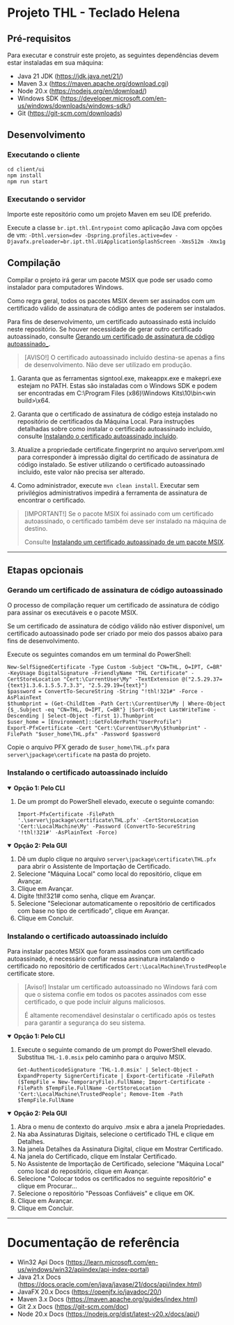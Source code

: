 # Projeto THL - Teclado Helena

## Pré-requisitos
Para executar e construir este projeto, as seguintes dependências devem estar instaladas em sua máquina:
* Java 21 JDK (https://jdk.java.net/21/)
* Maven 3.x (https://maven.apache.org/download.cgi)
* Node 20.x (https://nodejs.org/en/download/)
* Windows SDK (https://developer.microsoft.com/en-us/windows/downloads/windows-sdk/)
* Git (https://git-scm.com/downloads)

## Desenvolvimento
### Executando o cliente
```
cd client/ui
npm install
npm run start
```

### Executando o servidor
Importe este repositório como um projeto Maven em seu IDE preferido.

Execute a classe ```br.ipt.thl.Entrypoint``` como aplicação Java com opções de vm:
```-Dthl.version=dev -Dspring.profiles.active=dev -Djavafx.preloader=br.ipt.thl.UiApplicationSplashScreen -Xms512m -Xmx1g```

## Compilação
Compilar o projeto irá gerar um pacote MSIX que pode ser usado como instalador para computadores Windows.

Como regra geral, todos os pacotes MSIX devem ser assinados com um certificado válido de assinatura de código antes de poderem ser instalados.

Para fins de desenvolvimento, um certificado autoassinado está incluído neste repositório.
Se houver necessidade de gerar outro certificado autoassinado, consulte [Gerando um certificado de assinatura de código autoassinado_](#Gerando-um-certificado-de-assinatura-de-código-autoassinado).

> [AVISO!]
> O certificado autoassinado incluído destina-se apenas a fins de desenvolvimento. Não deve ser utilizado em produção.

1. Garanta que as ferramentas signtool.exe, makeappx.exe e makepri.exe estejam no PATH.
Estas são instaladas com o Windows SDK e podem ser encontradas em C:\Program Files (x86)\Windows Kits\10\bin\<win build>\x64.

2. Garanta que o certificado de assinatura de código esteja instalado no repositório de certificados da Máquina Local.
Para instruções detalhadas sobre como instalar o certificado autoassinado incluído, consulte [Instalando o certificado autoassinado incluído](#Instalando-o-certificado-autoassinado-incluído). 

3. Atualize a propriedade certificate.fingerprint no arquivo server\pom.xml para corresponder à impressão digital do certificado de assinatura de código instalado.
Se estiver utilizando o certificado autoassinado incluído, este valor não precisa ser alterado.

4. Como administrador, execute ```mvn clean install```. Executar sem privilégios administrativos impedirá a ferramenta de assinatura de encontrar o certificado.

> [IMPORTANT!]
> Se o pacote MSIX foi assinado com um certificado autoassinado, o certificado também deve ser instalado na máquina de destino.
>
> Consulte [Instalando um certificado autoassinado de um pacote MSIX](#Instalando-um-certificado-autoassinado-de-um-pacote-MSIX).

***

## Etapas opcionais

### Gerando um certificado de assinatura de código autoassinado

O processo de compilação requer um certificado de assinatura de código para assinar os executáveis e o pacote MSIX.

Se um certificado de assinatura de código válido não estiver disponível, um certificado autoassinado pode ser criado por meio dos passos abaixo para fins de desenvolvimento.

Execute os seguintes comandos em um terminal do PowerShell:

```
New-SelfSignedCertificate -Type Custom -Subject "CN=THL, O=IPT, C=BR" -KeyUsage DigitalSignature -FriendlyName "THL Certificate" -CertStoreLocation "Cert:\CurrentUser\My" -TextExtension @("2.5.29.37={text}1.3.6.1.5.5.7.3.3", "2.5.29.19={text}")
$password = ConvertTo-SecureString -String "!thl!321#" -Force -AsPlainText
$thumbprint = (Get-ChildItem -Path Cert:\CurrentUser\My | Where-Object {$_.Subject -eq "CN=THL, O=IPT, C=BR"} |Sort-Object LastWriteTime -Descending | Select-Object -first 1).Thumbprint
$user_home = [Environment]::GetFolderPath("UserProfile")
Export-PfxCertificate -Cert "Cert:\CurrentUser\My\$thumbprint" -FilePath "$user_home\THL.pfx" -Password $password
```

Copie o arquivo PFX gerado de `$user_home\THL.pfx` para  `server\jpackage\certificate` na pasta do projeto.

### Instalando o certificado autoassinado incluído

<details open>
<summary><b>Opção 1: Pelo CLI</b></summary>

1. De um prompt do PowerShell elevado, execute o seguinte comando:
   ```
   Import-PfxCertificate -FilePath '.\server\jpackage\certificate\THL.pfx' -CertStoreLocation 'Cert:\LocalMachine\My' -Password (ConvertTo-SecureString '!thl!321#' -AsPlainText -Force)
   ```
</details>

<details open>
<summary><b>Opção 2: Pela GUI</b></summary>

1. Dê um duplo clique no arquivo `server\jpackage\certificate\THL.pfx` para abrir o Assistente de Importação de Certificado.
2. Selecione "Máquina Local" como local do repositório, clique em Avançar.
3. Clique em Avançar.
4. Digite !thl!321# como senha, clique em Avançar.
5. Selecione "Selecionar automaticamente o repositório de certificados com base no tipo de certificado", clique em Avançar.
6. Clique em Concluir.

</details>

### Instalando o certificado autoassinado incluído

Para instalar pacotes MSIX que foram assinados com um certificado autoassinado, é necessário confiar nessa assinatura instalando o certificado no repositório de certificados ```Cert:\LocalMachine\TrustedPeople``` certificate store.

> [Aviso!]
> Instalar um certificado autoassinado no Windows fará com que o sistema confie em todos os pacotes assinados com esse certificado, o que pode incluir alguns maliciosos.
> 
> É altamente recomendável desinstalar o certificado após os testes para garantir a segurança do seu sistema.

<details open>
<summary><b>Opção 1: Pelo CLI</b></summary>

1. Execute o seguinte comando de um prompt do PowerShell elevado. Substitua ```THL-1.0.msix``` pelo caminho para o arquivo MSIX.
   ```
   Get-AuthenticodeSignature 'THL-1.0.msix' | Select-Object -ExpandProperty SignerCertificate | Export-Certificate -FilePath ($TempFile = New-TemporaryFile).FullName; Import-Certificate -FilePath $TempFile.FullName -CertStoreLocation 'Cert:\LocalMachine\TrustedPeople'; Remove-Item -Path $TempFile.FullName
   ```
</details>

<details open>
<summary><b>Opção 2: Pela GUI</b></summary>

1. Abra o menu de contexto do arquivo .msix e abra a janela Propriedades.
2. Na aba Assinaturas Digitais, selecione o certificado THL e clique em Detalhes.
3. Na janela Detalhes da Assinatura Digital, clique em Mostrar Certificado.
4. Na janela do Certificado, clique em Instalar Certificado.
5. No Assistente de Importação de Certificado, selecione "Máquina Local" como local do repositório, clique em Avançar.
6. Selecione "Colocar todos os certificados no seguinte repositório" e clique em Procurar...
7. Selecione o repositório "Pessoas Confiáveis" e clique em OK.
8. Clique em Avançar.
9. Clique em Concluir.

</details>

***

# Documentação de referência

* Win32 Api Docs      (https://learn.microsoft.com/en-us/windows/win32/apiindex/api-index-portal)
* Java 21.x Docs      (https://docs.oracle.com/en/java/javase/21/docs/api/index.html)
* JavaFX 20.x Docs    (https://openjfx.io/javadoc/20/)
* Maven 3.x Docs      (https://maven.apache.org/guides/index.html)
* Git 2.x Docs        (https://git-scm.com/doc)
* Node 20.x Docs      (https://nodejs.org/dist/latest-v20.x/docs/api/)
